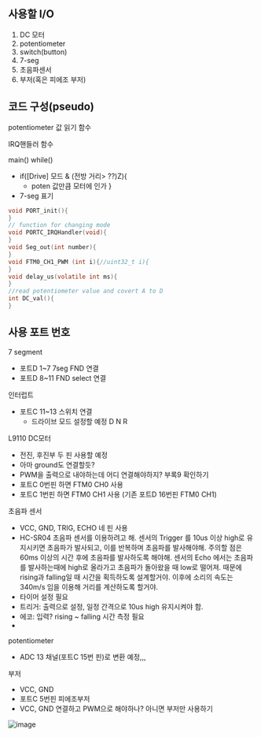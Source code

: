 ## 사용할 I/O
1. DC 모터
2. potentiometer
3. switch(button)
4. 7-seg
5. 초음파센서
6. 부저(혹은 피에조 부저)

## 코드 구성(pseudo)
potentiometer 값 읽기 함수

IRQ핸들러 함수

main()
while()
- if([Drive] 모드 & (전방 거리> ??)Z){
  - poten 값만큼 모터에 인가
  }
- 7-seg 표기

```c
void PORT_init(){
}
// function for changing mode
void PORTC_IRQHandler(void){
}
void Seg_out(int number){
}
void FTM0_CH1_PWM (int i){//uint32_t i){
}
void delay_us(volatile int ms){
}
//read potentiometer value and covert A to D 
int DC_val(){
}
```
## 사용 포트 번호
7 segment
- 포트D 1~7 7seg FND 연결
- 포트D 8~11 FND select 연결

인터럽트
- 포트C 11~13 스위치 연결
  - 드라이브 모드 설정할 예정 D N R

L9110 DC모터
- 전진, 후진부 두 핀 사용할 예정
- 아마 ground도 연결할듯?
- PWM을 출력으로 내야하는데 어디 연결해야하지? 부록9 확인하기
- 포트C 0번핀 하면 FTM0 CH0 사용
- 포트C 1번핀 하면 FTM0 CH1 사용 (기존 포트D 16번핀 FTM0 CH1)

초음파 센서
- VCC, GND, TRIG, ECHO 네 핀 사용
- HC-SR04 초음파 센서를 이용하려고 해. 센서의 Trigger 를 10us 이상 high로 유지시키면 초음파가 발사되고, 이를 반복하며 초음파를 발사해야해. 주의할 점은 60ms 이상의 시간 후에 초음파를 발사하도록 해야해. 센서의 Echo 에서는 초음파를 발사하는때에 high로 올라가고 초음파가 돌아왔을 때 low로 떨어져. 때문에 rising과 falling일 때 시간을 획득하도록 설계할거야. 
이후에 소리의 속도는 340m/s 임을 이용해 거리를 계산하도록 할거야.
- 타이머 설정 필요
- 트리거: 출력으로 설정, 일정 간격으로 10us high 유지시켜야 함.
- 에코: 입력? rising ~ falling 시간 측정 필요
- 

potentiometer 
- ADC 13 채널(포트C 15번 핀)로 변환 예정,,,

부저
- VCC, GND
- 포트C 5번핀
피에조부저
- VCC, GND 연결하고 PWM으로 해야하나? 아니면 부저만 사용하기 

![image](https://github.com/user-attachments/assets/bb0c5724-33f6-4896-b18c-b35626b1e3a8)

 
